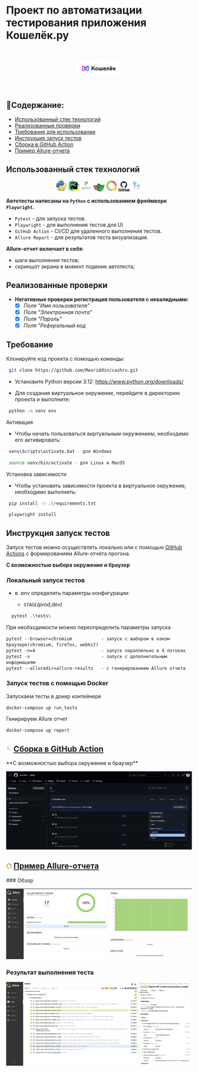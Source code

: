# Проект по автоматизации тестирования приложения Кошелёк.ру

<br>
<p align="center">
<img width="122" title="DemoApp" src="media/logo/logo.png" alt="demoaapp">
</p>
<br>

##  📌Содержание:

- [Использованный стек технологий](#tools)
- [Реализованные проверки](#checks)
- [Требования для использование](#requirements)
- [Инструкция запуск тестов](#test_run)
- [Сборка в GitHub Action](#github-action)
- [Пример Allure-отчета](#allure_report)

<h2 id="tools">Использованный стек технологий</h2>

<p align="center">
<code><a href="https://www.python.org/"><img width="6%" title="Python" src="media/logo/python.png"></a></code>
<code><a href="https://www.jetbrains.com/pycharm/"><img width="6%" title="PyCharm IDEA" src="media/logo/PyCharm_Icon.png"></a></code>
<code><a href="https://docs.pytest.org/"><img width="6%" title="Pytest" src="media/logo/Pytest_logo.svg"></a></code>
<code><a href="https://playwright.dev/python/"><img width="6%" title="Playwright" src="media/logo/playwright-logo.png"></a></code>
<code><a href="https://allurereport.org/"><img width="6%" title="Allure Report" src="media/logo/AllureReports.png"></a></code>
<code><a href="https://github.com/"><img width="6%" title="GitHub" src="media/logo/GitHub.png"></a></code>
<code><a href="https://docs.github.com/ru/actions"><img width="6%" title="GitHub Action" src="media/logo/action.png"></a></code>
</p>



**Автотесты написаны на `Python` с использованием фреймворк `Playwright`.**
- `Pytest` - для запуска тестов.
- `Playwright` - для выполнения тестов для UI
- `GitHub Action` - CI/CD для удаленного выполнения тестов.
- `Allure Report` - для результатов теста визуализация.

**Allure-отчет включает в себя**:
* шаги выполнения тестов;
* скриншот экрана в момент подение автотеста;


 <h2 id="checks">Реализованные проверки </h2>
 
- **Негативные проверки регистрация пользователя с невалидными:**
  - [x] *Поля "Имя пользователя"*
  - [x] *Поля "Электронная почта"*
  - [x] *Поля "Пароль"*
  - [x] *Поля "Реферальный код*

<h2 id="requirements">Требование</h2>

Клонируйте код проекта с помощью команды:
```sh
 git clone https://github.com/Mexriddin/cashru.git
```
* Установите Python версии 3.12:  https://www.python.org/downloads/

* Для создания виртуальное окружение, перейдите в директорию проекта и выполните:
```sh
 python -m venv env
```
Активация
*  Чтобы начать пользоваться виртуальным окружением, необходимо его активировать:
```sh
 venv\Scripts\activate.bat - для Windows
 ```
```sh
 source venv/bin/activate - для Linux и MacOS
``` 
Установка зависимости
*  Чтобы установить зависимости проекта в виртуальное окружение, необходимо выполнить:
```sh
 pip install -r .\requirements.txt
 ```
```sh
 playwright install
 ```


<h2 id="test_run">Инструкция запуск тестов</h2>
Запуск тестов можно осуществлять локально или с помощью <a href="https://github.com/Mexriddin/cashru/actions/workflows/ci.yml"> GitHub Actions</a> с формированием Allure-отчета прогона.

**С возможностью выбора окружение и браузер**
### Локальный запуск тестов

* в .env определить параметры конфигурации:

    - `STAGE`*(prod,dev)*

```sh
  pytest .\tests\ 
```
При необходимости можно переопределить параметры запуска
```
pytest --browser=chromium           - запуск с выбором в каком браузере(chromium, firefox, webkit)
pytest -n=4                         - запуск параллельно в 4 потоках
pytest -v                           - запуск с дополнительным информациям
pytest --alluredir=allure-results   - c генирированием Allure отчета
```

### Запуск тестов с помощью Docker
Запускаем тесты в докер контейнере
```sh
docker-compose up run_tests
```
Генирируем Allure отчет
```sh
docker-compose up report
```

<h2 id="github-action"><img width="3%" title="GitHub Action" src="media/logo/action.png"> <a href="https://github.com/Mexriddin/cashru/actions/workflows/ci.yml"> Сборка в GitHub Action</a></h2>
**С возможностью выбора окружение и браузер**
<p align="center">
<img title="GitHub Action" src="media/screens/github_actions.png">
</p>

<h2 id="allure_report"><img width="3%" title="Allure Report" src="media/logo/AllureReports.png"> <a href="https://mexriddin.github.io/cashru/">Пример Allure-отчета</a></h2>
### Обзор

<p align="center">
<img title="Allure Overview" src="media/screens/allure_report_dash.png">
</p>

### Результат выполнения теста

<p align="center">
<img title="Test Results in Alure" src="media/screens/allure_report_result.png">
</p>